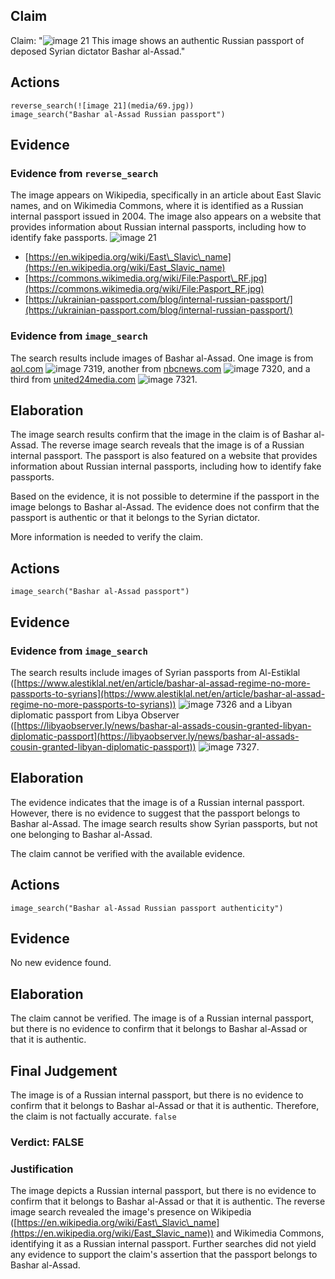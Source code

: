 ## Claim
Claim: "![image 21](media/69.jpg) This image shows an authentic Russian passport of deposed Syrian dictator Bashar al-Assad."

## Actions
```
reverse_search(![image 21](media/69.jpg))
image_search("Bashar al-Assad Russian passport")
```

## Evidence
### Evidence from `reverse_search`
The image appears on Wikipedia, specifically in an article about East Slavic names, and on Wikimedia Commons, where it is identified as a Russian internal passport issued in 2004. The image also appears on a website that provides information about Russian internal passports, including how to identify fake passports. ![image 21](media/69.jpg)
*   [https://en.wikipedia.org/wiki/East\_Slavic\_name](https://en.wikipedia.org/wiki/East_Slavic_name)
*   [https://commons.wikimedia.org/wiki/File:Pasport\_RF.jpg](https://commons.wikimedia.org/wiki/File:Pasport_RF.jpg)
*   [https://ukrainian-passport.com/blog/internal-russian-passport/](https://ukrainian-passport.com/blog/internal-russian-passport/)

### Evidence from `image_search`
The search results include images of Bashar al-Assad. One image is from [aol.com](https://www.aol.com/fact-check-assad-passport-image-140122086.html) ![image 7319](media/2025-08-29_23-30-1756510253-402895.jpg), another from [nbcnews.com](https://www.nbcnews.com/news/world/syria-bashar-assad-russia-rebels-ryabkov-sanctuary-rcna183594) ![image 7320](media/2025-08-29_23-30-1756510253-554016.jpg), and a third from [united24media.com](https://united24media.com/latest-news/russian-official-proposes-citizenship-for-fallen-ally-bashar-al-assad-4343) ![image 7321](media/2025-08-29_23-30-1756510253-959279.jpg).


## Elaboration
The image search results confirm that the image in the claim is of Bashar al-Assad. The reverse image search reveals that the image is of a Russian internal passport. The passport is also featured on a website that provides information about Russian internal passports, including how to identify fake passports.

Based on the evidence, it is not possible to determine if the passport in the image belongs to Bashar al-Assad. The evidence does not confirm that the passport is authentic or that it belongs to the Syrian dictator.

More information is needed to verify the claim.


## Actions
```
image_search("Bashar al-Assad passport")
```

## Evidence
### Evidence from `image_search`
The search results include images of Syrian passports from Al-Estiklal ([https://www.alestiklal.net/en/article/bashar-al-assad-regime-no-more-passports-to-syrians](https://www.alestiklal.net/en/article/bashar-al-assad-regime-no-more-passports-to-syrians)) ![image 7326](media/2025-08-29_23-31-1756510267-222425.jpg) and a Libyan diplomatic passport from Libya Observer ([https://libyaobserver.ly/news/bashar-al-assads-cousin-granted-libyan-diplomatic-passport](https://libyaobserver.ly/news/bashar-al-assads-cousin-granted-libyan-diplomatic-passport)) ![image 7327](media/2025-08-29_23-31-1756510269-077658.jpg).


## Elaboration
The evidence indicates that the image is of a Russian internal passport. However, there is no evidence to suggest that the passport belongs to Bashar al-Assad. The image search results show Syrian passports, but not one belonging to Bashar al-Assad.

The claim cannot be verified with the available evidence.


## Actions
```
image_search("Bashar al-Assad Russian passport authenticity")
```

## Evidence
No new evidence found.

## Elaboration
The claim cannot be verified. The image is of a Russian internal passport, but there is no evidence to confirm that it belongs to Bashar al-Assad or that it is authentic.


## Final Judgement
The image is of a Russian internal passport, but there is no evidence to confirm that it belongs to Bashar al-Assad or that it is authentic. Therefore, the claim is not factually accurate. `false`

### Verdict: FALSE

### Justification
The image depicts a Russian internal passport, but there is no evidence to confirm that it belongs to Bashar al-Assad or that it is authentic. The reverse image search revealed the image's presence on Wikipedia ([https://en.wikipedia.org/wiki/East\_Slavic\_name](https://en.wikipedia.org/wiki/East_Slavic_name)) and Wikimedia Commons, identifying it as a Russian internal passport. Further searches did not yield any evidence to support the claim's assertion that the passport belongs to Bashar al-Assad.
